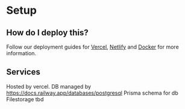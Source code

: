 # Setup

## How do I deploy this?

Follow our deployment guides for [Vercel](https://create.t3.gg/en/deployment/vercel), [Netlify](https://create.t3.gg/en/deployment/netlify) and [Docker](https://create.t3.gg/en/deployment/docker) for more information.

## Services

Hosted by vercel.
DB managed by https://docs.railway.app/databases/postgresql
Prisma schema for db
Filestorage tbd
